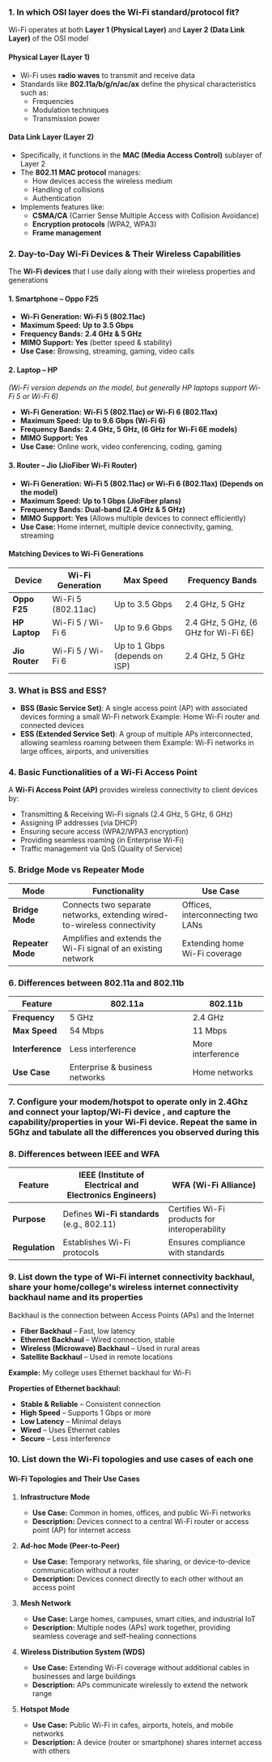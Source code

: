 ### **1. In which OSI layer does the Wi-Fi standard/protocol fit?**

Wi-Fi operates at both **Layer 1 (Physical Layer)** and **Layer 2 (Data Link Layer)** of the OSI model

#### Physical Layer (Layer 1)
- Wi-Fi uses **radio waves** to transmit and receive data
- Standards like **802.11a/b/g/n/ac/ax** define the physical characteristics such as:
  - Frequencies
  - Modulation techniques
  - Transmission power

#### Data Link Layer (Layer 2)
- Specifically, it functions in the **MAC (Media Access Control)** sublayer of Layer 2
- The **802.11 MAC protocol** manages:
  - How devices access the wireless medium
  - Handling of collisions
  - Authentication
- Implements features like:
  - **CSMA/CA** (Carrier Sense Multiple Access with Collision Avoidance)
  - **Encryption protocols** (WPA2, WPA3)
  - **Frame management**

### **2. Day-to-Day Wi-Fi Devices & Their Wireless Capabilities** 


The **Wi-Fi devices** that I use daily along with their wireless properties and generations 

#### **1. Smartphone – Oppo F25**  
- **Wi-Fi Generation:** **Wi-Fi 5 (802.11ac)**  
- **Maximum Speed:** **Up to 3.5 Gbps**  
- **Frequency Bands:** **2.4 GHz & 5 GHz**  
- **MIMO Support:** **Yes** (better speed & stability)  
- **Use Case:** Browsing, streaming, gaming, video calls  

#### **2. Laptop – HP**  
*(Wi-Fi version depends on the model, but generally HP laptops support Wi-Fi 5 or Wi-Fi 6)*  

- **Wi-Fi Generation:** **Wi-Fi 5 (802.11ac) or Wi-Fi 6 (802.11ax)**  
- **Maximum Speed:** **Up to 9.6 Gbps (Wi-Fi 6)**  
- **Frequency Bands:** **2.4 GHz, 5 GHz, (6 GHz for Wi-Fi 6E models)**  
- **MIMO Support:** **Yes**  
- **Use Case:** Online work, video conferencing, coding, gaming  

#### **3. Router – Jio (JioFiber Wi-Fi Router)**  
- **Wi-Fi Generation:** **Wi-Fi 5 (802.11ac) or Wi-Fi 6 (802.11ax) (Depends on the model)**  
- **Maximum Speed:** **Up to 1 Gbps (JioFiber plans)**  
- **Frequency Bands:** **Dual-band (2.4 GHz & 5 GHz)**  
- **MIMO Support:** **Yes** (Allows multiple devices to connect efficiently)  
- **Use Case:** Home internet, multiple device connectivity, gaming, streaming  

#### **Matching Devices to Wi-Fi Generations**  

| **Device**          | **Wi-Fi Generation** | **Max Speed** | **Frequency Bands** |
|--------------------|-------------------|-------------|----------------|
| **Oppo F25**       | Wi-Fi 5 (802.11ac) | Up to 3.5 Gbps | 2.4 GHz, 5 GHz |
| **HP Laptop**      | Wi-Fi 5 / Wi-Fi 6  | Up to 9.6 Gbps | 2.4 GHz, 5 GHz, (6 GHz for Wi-Fi 6E) |
| **Jio Router**     | Wi-Fi 5 / Wi-Fi 6  | Up to 1 Gbps (depends on ISP) | 2.4 GHz, 5 GHz |


### **3. What is BSS and ESS?**
- **BSS (Basic Service Set)**: A single access point (AP) with associated devices forming a small Wi-Fi network 
  Example: Home Wi-Fi router and connected devices  
- **ESS (Extended Service Set)**: A group of multiple APs interconnected, allowing seamless roaming between them 
  Example: Wi-Fi networks in large offices, airports, and universities

### **4. Basic Functionalities of a Wi-Fi Access Point**
A **Wi-Fi Access Point (AP)** provides wireless connectivity to client devices by:  
- Transmitting & Receiving Wi-Fi signals (2.4 GHz, 5 GHz, 6 GHz)
- Assigning IP addresses (via DHCP)
- Ensuring secure access (WPA2/WPA3 encryption)  
- Providing seamless roaming (in Enterprise Wi-Fi)  
- Traffic management via QoS (Quality of Service)


### **5. Bridge Mode vs Repeater Mode**
| **Mode** | **Functionality** | **Use Case** |
|----------|----------------|------------|
| **Bridge Mode** | Connects two separate networks, extending wired-to-wireless connectivity| Offices, interconnecting two LANs |
| **Repeater Mode** | Amplifies and extends the Wi-Fi signal of an existing network | Extending home Wi-Fi coverage|


### **6. Differences between 802.11a and 802.11b**
| **Feature** | **802.11a** | **802.11b** |
|------------|-----------|-----------|
| **Frequency** | 5 GHz | 2.4 GHz |
| **Max Speed** | 54 Mbps | 11 Mbps |
| **Interference** | Less interference | More interference |
| **Use Case** | Enterprise & business networks | Home networks |


### **7. Configure your modem/hotspot to operate only in 2.4Ghz and connect your laptop/Wi-Fi device , and capture the capability/properties in your Wi-Fi device. Repeat the same in 5Ghz and tabulate all the differences you observed during this**

### **8. Differences between IEEE and WFA**
| **Feature** | **IEEE (Institute of Electrical and Electronics Engineers)** | **WFA (Wi-Fi Alliance)** |
|------------|-------------------------------------|-------------------------|
| **Purpose** | Defines **Wi-Fi standards** (e.g., 802.11) | Certifies Wi-Fi products for interoperability |
| **Regulation** | Establishes Wi-Fi protocols | Ensures compliance with standards |

### **9. List down the type of Wi-Fi internet connectivity backhaul, share your home/college's wireless internet connectivity backhaul name and its properties**
Backhaul is the connection between Access Points (APs) and the Internet
- **Fiber Backhaul** – Fast, low latency
- **Ethernet Backhaul** – Wired connection, stable
- **Wireless (Microwave) Backhaul** – Used in rural areas
- **Satellite Backhaul** – Used in remote locations

**Example:** My college uses Ethernet backhaul for Wi-Fi

**Properties of Ethernet backhaul:**  
- **Stable & Reliable** – Consistent connection 
- **High Speed** – Supports 1 Gbps or more
- **Low Latency** – Minimal delays 
- **Wired** – Uses Ethernet cables  
- **Secure** – Less interference

### **10. List down the Wi-Fi topologies and use cases of each one**
#### **Wi-Fi Topologies and Their Use Cases**  

1. **Infrastructure Mode**  
   - **Use Case:** Common in homes, offices, and public Wi-Fi networks 
   - **Description:** Devices connect to a central Wi-Fi router or access point (AP) for internet access

2. **Ad-hoc Mode (Peer-to-Peer)**  
   - **Use Case:** Temporary networks, file sharing, or device-to-device communication without a router 
   - **Description:** Devices connect directly to each other without an access point

3. **Mesh Network**  
   - **Use Case:** Large homes, campuses, smart cities, and industrial IoT
   - **Description:** Multiple nodes (APs) work together, providing seamless coverage and self-healing connections  

4. **Wireless Distribution System (WDS)**  
   - **Use Case:** Extending Wi-Fi coverage without additional cables in businesses and large buildings
   - **Description:** APs communicate wirelessly to extend the network range 

5. **Hotspot Mode**  
   - **Use Case:** Public Wi-Fi in cafes, airports, hotels, and mobile networks
   - **Description:** A device (router or smartphone) shares internet access with others 

